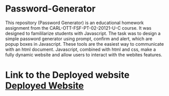 # Password-Generator
This repository (Password Generator) is an educational homework assignment from the CARL-OTT-FSF-PT-02-20121-U-C course. It was designed to famililarize students with 
Javascript. The task was to design a simple password generator using prompt, confirm and alert, which are popup boxes in Javascript. These tools are the easiest way to 
communicate with an html document. Javascript, combined with html and css, make a fully dynamic website and allow users to interact with the webites features. 

# Link to the Deployed website <a href="https://nathanwichmann.github.io/Password-Generator/">Deployed Website</a> 

